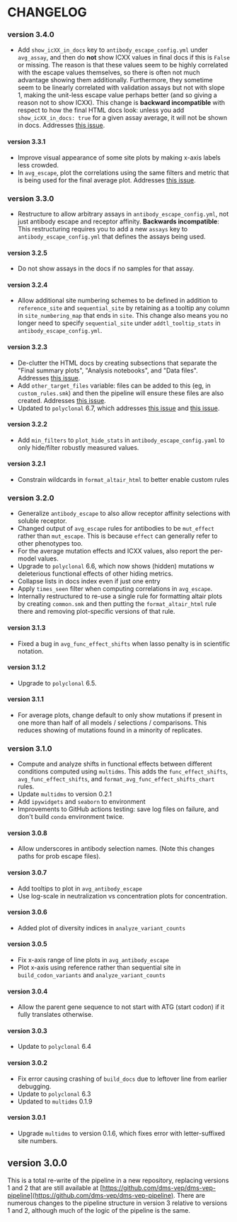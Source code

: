 # CHANGELOG

### version 3.4.0
- Add `show_icXX_in_docs` key to `antibody_escape_config.yml` under `avg_assay`, and then do **not** show ICXX values in final docs if this is `False` or missing. The reason is that these values seem to be highly correlated with the escape values themselves, so there is often not much advantage showing them additionally. Furthermore, they sometime seem to be linearly correlated with validation assays but not with slope 1, making the unit-less escape value perhaps better (and so giving a reason not to show ICXX). This change is **backward incompatible** with respect to how the final HTML docs look: unless you add `show_icXX_in_docs: true` for a given assay average, it will not be shown in docs. Addresses [this issue](https://github.com/dms-vep/dms-vep-pipeline-3/issues/52).

#### version 3.3.1
- Improve visual appearance of some site plots by making x-axis labels less crowded.
- In `avg_escape`, plot the correlations using the same filters and metric that is being used for the final average plot. Addresses [this issue](https://github.com/dms-vep/dms-vep-pipeline-3/issues/46).

### version 3.3.0
- Restructure to allow arbitrary assays in `antibody_escape_config.yml`, not just antibody escape and receptor affinity. **Backwards incompatible**: This restructuring requires you to add a new `assays` key to `antibody_escape_config.yml` that defines the assays being used.

#### version 3.2.5
- Do not show assays in the docs if no samples for that assay.

#### version 3.2.4
- Allow additional site numbering schemes to be defined in addition to `reference_site` and `sequential_site` by retaining as a tooltip any column in `site_numbering_map` that ends in `site`. This change also means you no longer need to specify `sequential_site` under `addtl_tooltip_stats` in `antibody_escape_config.yml`.

#### version 3.2.3
- De-clutter the HTML docs by creating subsections that separate the "Final summary plots", "Analysis notebooks", and "Data files". Addresses [this issue](https://github.com/dms-vep/dms-vep-pipeline-3/issues/41).
- Add `other_target_files` variable: files can be added to this (eg, in `custom_rules.smk`) and then the pipeline will ensure these files are also created. Addresses [this issue](https://github.com/dms-vep/dms-vep-pipeline-3/issues/39).
- Updated to `polyclonal` 6.7, which addresses [this issue](https://github.com/dms-vep/dms-vep-pipeline-3/issues/40) and [this issue](https://github.com/dms-vep/dms-vep-pipeline-3/issues/43).

#### version 3.2.2
- Add `min_filters` to `plot_hide_stats` in `antibody_escape_config.yaml` to only hide/filter robustly measured values.

#### version 3.2.1
- Constrain wildcards in `format_altair_html` to better enable custom rules

### version 3.2.0
- Generalize `antibody_escape` to also allow receptor affinity selections with soluble receptor.
- Changed output of `avg_escape` rules for antibodies to be `mut_effect` rather than `mut_escape`. This is because `effect` can generally refer to other phenotypes too.
- For the average mutation effects and ICXX values, also report the per-model values.
- Upgrade to `polyclonal` 6.6, which now shows (hidden) mutations w deleterious functional effects of other hiding metrics.
- Collapse lists in docs index even if just one entry
- Apply `times_seen` filter when computing correlations in `avg_escape`.
- Internally restructured to re-use a single rule for formatting altair plots by creating `common.smk` and then putting the `format_altair_html` rule there and removing plot-specific versions of that rule.

#### version 3.1.3
- Fixed a bug in `avg_func_effect_shifts` when lasso penalty is in scientific notation.

#### version 3.1.2
- Upgrade to `polyclonal` 6.5.

#### version 3.1.1
- For average plots, change default to only show mutations if present in one more than half of all models / selections / comparisons. This reduces showing of mutations found in a minority of replicates.

### version 3.1.0
- Compute and analyze shifts in functional effects between different conditions computed using `multidms`. This adds the `func_effect_shifts`, `avg_func_effect_shifts`, and `format_avg_func_effect_shifts_chart` rules.
- Update `multidms` to version 0.2.1
- Add `ipywidgets` and `seaborn` to environment
- Improvements to GitHub actions testing: save log files on failure, and don't build `conda` environment twice.

#### version 3.0.8
- Allow underscores in antibody selection names. (Note this changes paths for prob escape files).

#### version 3.0.7
- Add tooltips to plot in `avg_antibody_escape`
- Use log-scale in neutralization vs concentration plots for concentration.

#### version 3.0.6
- Added plot of diversity indices in `analyze_variant_counts`

#### version 3.0.5
- Fix x-axis range of line plots in `avg_antibody_escape`
- Plot x-axis using reference rather than sequential site in `build_codon_variants` and `analyze_variant_counts`

#### version 3.0.4
- Allow the parent gene sequence to not start with ATG (start codon) if it fully translates otherwise.

#### version 3.0.3
- Update to `polyclonal` 6.4

#### version 3.0.2
- Fix error causing crashing of `build_docs` due to leftover line from earlier debugging.
- Update to `polyclonal` 6.3
- Updated to `multidms` 0.1.9

#### version 3.0.1
- Upgrade `multidms` to version 0.1.6, which fixes error with letter-suffixed site numbers.

## version 3.0.0
This is a total re-write of the pipeline in a new repository, replacing versions 1 and 2 that are still available at [https://github.com/dms-vep/dms-vep-pipeline](https://github.com/dms-vep/dms-vep-pipeline).
There are numerous changes to the pipeline structure in version 3 relative to versions 1 and 2, although much of the logic of the pipeline is the same.
